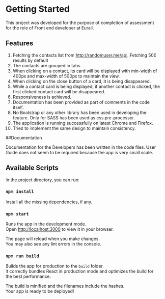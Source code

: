 # Getting Started

This project was developed for the purpose of completion of assessment for the role of Front end developer at Eurail.

## Features
1) Fetching the contacts list from http://randomuser.me/api. Fetching 500 results by default
2) The contacts are grouped in tabs.
3) When clicking on a contact, its card will be displayed with min-width of 400px and max-width of 500px to maintain the view.
4) When clicking on the close button of a card, it is being disappeared.
5) While a contact card is being displayed, if another contact is clicked, the first clicked contact card will be disappeared.
6) Responsiveness is achieved.
7) Documentation has been provided as part of comments in the code itself.
8) No Bootstrap or any other library has been used in developing the feature. Only for SASS has been used as css pre-processor.
9) The application is running successfully on latest Chrome and Firefox.
10) Tried to implement the same design to maintain consistency.

##Documentation

Documentation for the Developers has been written in the code files.
User Guide does not seem to be required because the app is very small scale.

## Available Scripts

In the project directory, you can run:

### `npm install`

Install all the missing dependencies, if any.

### `npm start`

Runs the app in the development mode.\
Open [http://localhost:3000](http://localhost:3000) to view it in your browser.

The page will reload when you make changes.\
You may also see any lint errors in the console.

### `npm run build`

Builds the app for production to the `build` folder.\
It correctly bundles React in production mode and optimizes the build for the best performance.

The build is minified and the filenames include the hashes.\
Your app is ready to be deployed!
